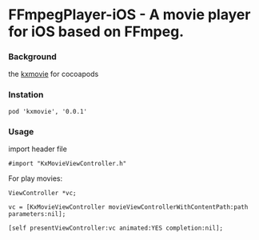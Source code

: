 FFmpegPlayer-iOS - A movie player for iOS based on FFmpeg.
===========================================================

### Background

the [kxmovie](https://github.com/kolyvan/kxmovie) for cocoapods

### Instation

    pod 'kxmovie', '0.0.1'

### Usage

import header file
    
    #import "KxMovieViewController.h"

For play movies:

    ViewController *vc;
    
    vc = [KxMovieViewController movieViewControllerWithContentPath:path parameters:nil];
    
    [self presentViewController:vc animated:YES completion:nil];
